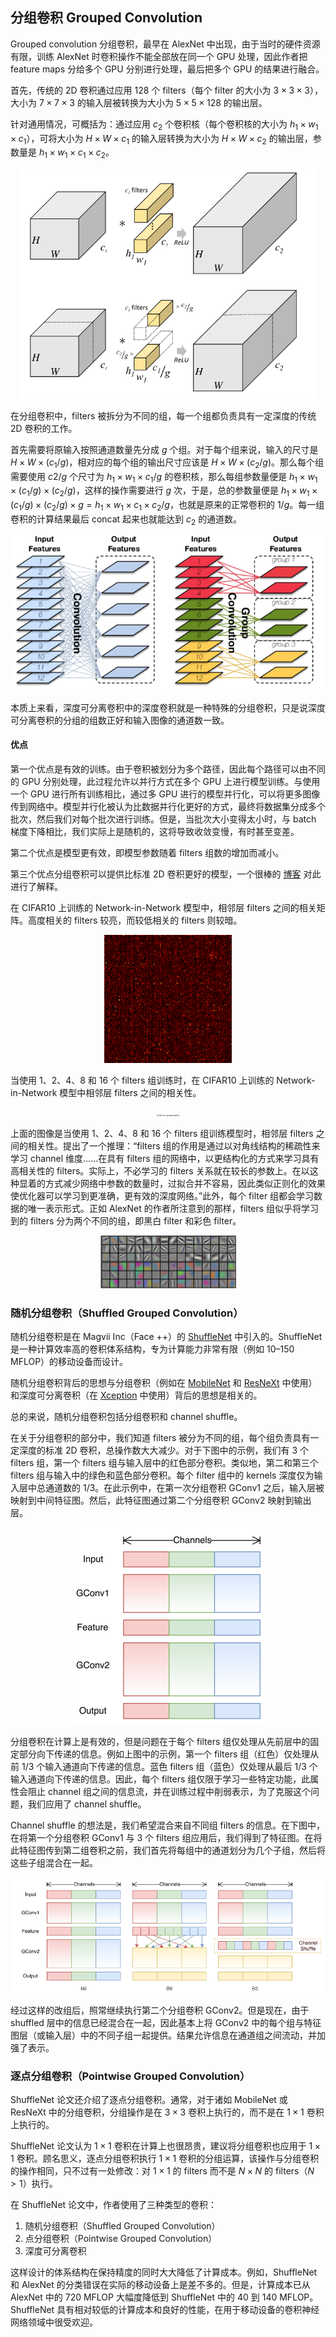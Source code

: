 
## 分组卷积 Grouped Convolution

Grouped convolution 分组卷积，最早在 AlexNet 中出现，由于当时的硬件资源有限，训练 AlexNet 时卷积操作不能全部放在同一个 GPU 处理，因此作者把 feature maps 分给多个 GPU 分别进行处理，最后把多个 GPU 的结果进行融合。

首先，传统的 2D 卷积通过应用 128 个 filters（每个 filter 的大小为 $3\times 3 \times 3$），大小为 $7\times 7 \times 3$ 的输入层被转换为大小为 $5\times 5 \times 128$ 的输出层。

针对通用情况，可概括为：通过应用 $c_2$ 个卷积核（每个卷积核的大小为 $h_1 \times w_1 \times c_1$），可将大小为 $H \times W \times c_1$ 的输入层转换为大小为 $H \times W \times c_2$ 的输出层，参数量是 $h_{1} \times w_{1} \times c_{1} \times c_{2}$。

<div align=center><img src="/assets/ShuffleNet-2022-04-01-12-54-47.png" alt="ShuffleNet-2022-04-01-12-54-47" style="zoom:70%;" /></div>

在分组卷积中，filters 被拆分为不同的组，每一个组都负责具有一定深度的传统 2D 卷积的工作。

首先需要将原输入按照通道数量先分成 $g$ 个组。对于每个组来说，输入的尺寸是 $H \times W \times (c_{1}/g)$，相对应的每个组的输出尺寸应该是 $H \times W \times (c_{2}/g)$。那么每个组需要使用 $c2/g$ 个尺寸为 $h_{1} \times w_{1} \times c_{1}/g$ 的卷积核，那么每组参数量便是 $h_{1} \times w_{1} \times (c_{1}/g) \times(c_{2}/g)$，这样的操作需要进行 $g$ 次，于是，总的参数量便是 $h_{1} \times w_{1} \times (c_{1}/g) \times(c_{2}/g) \times g =h_{1} \times w_{1} \times c_{1} \times c_{2}/g$，也就是原来的正常卷积的 $1/g$。每一组卷积的计算结果最后 concat 起来也就能达到 $c_2$ 的通道数。

<div align=center><img src="/assets/ShuffleNet-2022-04-01-13-02-58.png" alt="ShuffleNet-2022-04-01-13-02-58" style="zoom:100%;" /></div>

本质上来看，深度可分离卷积中的深度卷积就是一种特殊的分组卷积，只是说深度可分离卷积的分组的组数正好和输入图像的通道数一致。

#### 优点

第一个优点是有效的训练。由于卷积被划分为多个路径，因此每个路径可以由不同的 GPU 分别处理，此过程允许以并行方式在多个 GPU 上进行模型训练。与使用一个 GPU 进行所有训练相比，通过多 GPU 进行的模型并行化，可以将更多图像传到网络中。模型并行化被认为比数据并行化更好的方式，最终将数据集分成多个批次，然后我们对每个批次进行训练。但是，当批次大小变得太小时，与 batch 梯度下降相比，我们实际上是随机的，这将导致收敛变慢，有时甚至变差。

第二个优点是模型更有效，即模型参数随着 filters 组数的增加而减小。

第三个优点分组卷积可以提供比标准 2D 卷积更好的模型，一个很棒的 [博客](https://blog.yani.ai/filter-group-tutorial/) 对此进行了解释。

在 CIFAR10 上训练的 Network-in-Network 模型中，相邻层 filters 之间的相关矩阵。高度相关的 filters 较亮，而较低相关的 filters 则较暗。

<div align=center><img src="/assets/ShuffleNet-2022-04-01-13-17-15.png" alt="ShuffleNet-2022-04-01-13-17-15" style="zoom:20%;" /></div>

当使用 1、2、4、8 和 16 个 filters 组训练时，在 CIFAR10 上训练的 Network-in-Network 模型中相邻层 filters 之间的相关性。

<div align=center><img src="/assets/cifar-nin-groupanimation.gif" alt="cifar-nin-groupanimation" style="zoom:20%;" /></div>

上面的图像是当使用 1、2、4、8 和 16 个 filters 组训练模型时，相邻层 filters 之间的相关性。提出了一个推理：“filters 组的作用是通过以对角线结构的稀疏性来学习 channel 维度……在具有 filters 组的网络中，以更结构化的方式来学习具有高相关性的 filters。实际上，不必学习的 filters 关系就在较长的参数上。在以这种显着的方式减少网络中参数的数量时，过拟合并不容易，因此类似正则化的效果使优化器可以学习到更准确，更有效的深度网络。”此外，每个 filter 组都会学习数据的唯一表示形式。正如 AlexNet 的作者所注意到的那样，filters 组似乎将学习到的 filters 分为两个不同的组，即黑白 filter 和彩色 filter。

<div align=center><img src="/assets/ShuffleNet-2022-04-01-13-21-21.png" alt="ShuffleNet-2022-04-01-13-21-21" style="zoom:100%;" /></div>

### 随机分组卷积（Shuffled Grouped Convolution）

随机分组卷积是在 Magvii Inc（Face ++）的 [ShuffleNet](https://arxiv.org/abs/1707.01083) 中引入的。ShuffleNet 是一种计算效率高的卷积体系结构，专为计算能力非常有限（例如 10–150 MFLOP）的移动设备而设计。

随机分组卷积背后的思想与分组卷积（例如在 [MobileNet](https://arxiv.org/abs/1704.04861) 和 [ResNeXt](https://arxiv.org/abs/1611.05431) 中使用）和深度可分离卷积（在 [Xception](https://arxiv.org/abs/1610.02357) 中使用）背后的思想是相关的。

总的来说，随机分组卷积包括分组卷积和 channel shuffle。

在关于分组卷积的部分中，我们知道 filters 被分为不同的组，每个组负责具有一定深度的标准 2D 卷积，总操作数大大减少。对于下图中的示例，我们有 3 个 filters 组，第一个 filters 组与输入层中的红色部分卷积。类似地，第二和第三个 filters 组与输入中的绿色和蓝色部分卷积。每个 filter 组中的 kernels 深度仅为输入层中总通道数的 1/3。在此示例中，在第一次分组卷积 GConv1 之后，输入层被映射到中间特征图。然后，此特征图通过第二个分组卷积 GConv2 映射到输出层。

<div align=center><img src="/assets/ShuffleNet-2022-04-01-13-23-41.png" alt="ShuffleNet-2022-04-01-13-23-41" style="zoom:50%;" /></div>

分组卷积在计算上是有效的，但是问题在于每个 filters 组仅处理从先前层中的固定部分向下传递的信息。例如上图中的示例，第一个 filters 组（红色）仅处理从前 1/3 个输入通道向下传递的信息。蓝色 filters 组（蓝色）仅处理从最后 1/3 个输入通道向下传递的信息。因此，每个 filters 组仅限于学习一些特定功能，此属性会阻止 channel 组之间的信息流，并在训练过程中削弱表示，为了克服这个问题，我们应用了 channel shuffle。

Channel shuffle 的想法是，我们希望混合来自不同组 filters 的信息。在下图中，在将第一个分组卷积 GConv1 与 3 个 filters 组应用后，我们得到了特征图。在将此特征图传到第二组卷积之前，我们首先将每组中的通道划分为几个子组，然后将这些子组混合在一起。

<div align=center><img src="/assets/ShuffleNet-2022-04-01-13-25-25.png" alt="ShuffleNet-2022-04-01-13-25-25" style="zoom:100%;" /></div>

经过这样的改组后，照常继续执行第二个分组卷积 GConv2。但是现在，由于 shuffled 层中的信息已经混合在一起，因此基本上将 GConv2 中的每个组与特征图层（或输入层）中的不同子组一起提供。结果允许信息在通道组之间流动，并加强了表示。

### 逐点分组卷积（Pointwise Grouped Convolution）

ShuffleNet 论文还介绍了逐点分组卷积。通常，对于诸如 MobileNet 或 ResNeXt 中的分组卷积，分组操作是在 $3\times3$ 卷积上执行的，而不是在 $1\times1$ 卷积上执行的。

ShuffleNet 论文认为 $1\times1$ 卷积在计算上也很昂贵，建议将分组卷积也应用于 $1\times1$ 卷积。顾名思义，逐点分组卷积执行 $1\times1$ 卷积的分组运算，该操作与分组卷积的操作相同，只不过有一处修改：对 $1\times1$ 的 filters 而不是 $N\times N$ 的 filters（$N> 1$）执行。

在 ShuffleNet 论文中，作者使用了三种类型的卷积：

1. 随机分组卷积（Shuffled Grouped Convolution）
2. 点分组卷积（Pointwise Grouped Convolution）
3. 深度可分离卷积

这样设计的体系结构在保持精度的同时大大降低了计算成本。例如，ShuffleNet 和 AlexNet 的分类错误在实际的移动设备上是差不多的。但是，计算成本已从 AlexNet 中的 720 MFLOP 大幅度降低到 ShuffleNet 中的 40 到 140 MFLOP。ShuffleNet 具有相对较低的计算成本和良好的性能，在用于移动设备的卷积神经网络领域中很受欢迎。
